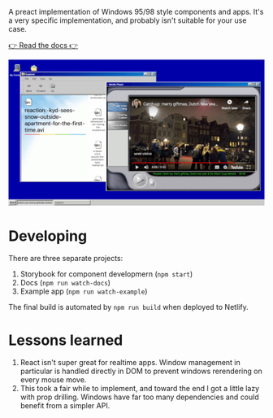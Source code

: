 A preact implementation of Windows 95/98 style components and apps. It's a very specific implementation, and probably isn't suitable for your use case.

[👉 Read the docs 👉](https://ui95.ash.ms/)

[![preview desktop](docs/example.png)](https://ui95.ash.ms/)

# Developing

There are three separate projects:

1. Storybook for component developmern (`npm start`)
1. Docs (`npm run watch-docs`)
1. Example app (`npm run watch-example`)

The final build is automated by `npm run build` when deployed to Netlify.

# Lessons learned

1. React isn't super great for realtime apps. Window management in particular is handled directly in DOM to prevent windows rerendering on every mouse move.
1. This took a fair while to implement, and toward the end I got a little lazy with prop drilling. Windows have far too many dependencies and could benefit from a simpler API.
